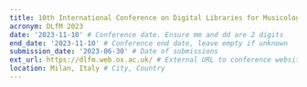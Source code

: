 ```yaml
---
title: 10th International Conference on Digital Libraries for Musicology
acronym: DLfM 2023
date: '2023-11-10' # Conference date. Ensure mm and dd are 2 digits
end_date: '2023-11-10' # Conference end date, leave empty if unknown
submission_date: '2023-06-30' # Date of submissions
ext_url: https://dlfm.web.ox.ac.uk/ # External URL to conference website
location: Milan, Italy # City, Country
---
```

